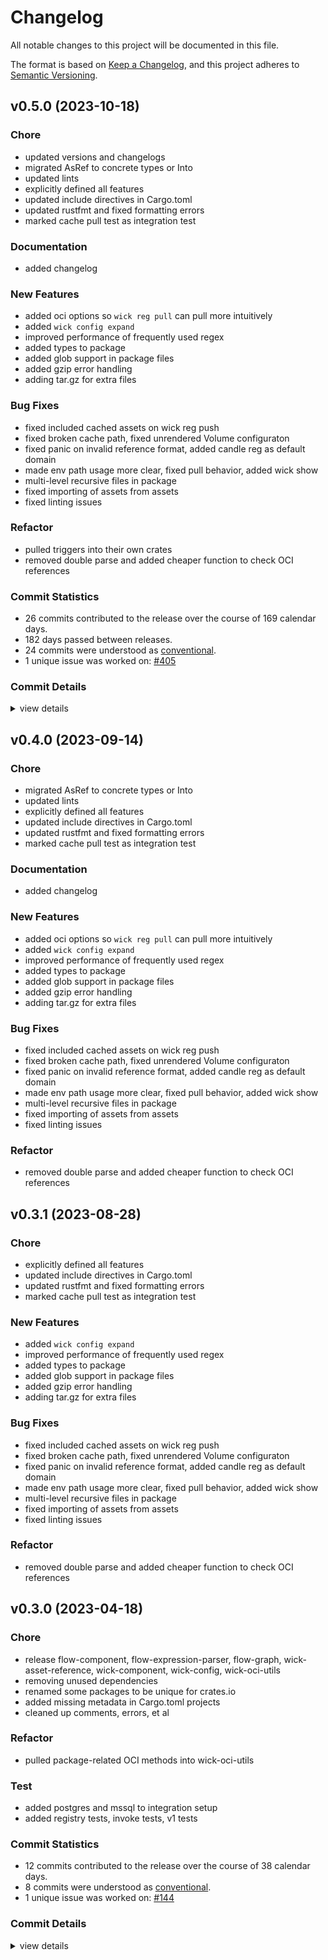# Changelog

All notable changes to this project will be documented in this file.

The format is based on [Keep a Changelog](https://keepachangelog.com/en/1.0.0/),
and this project adheres to [Semantic Versioning](https://semver.org/spec/v2.0.0.html).

## v0.5.0 (2023-10-18)

### Chore

 - <csr-id-35ff51b8a93c27475765a7eb65c23256f4f93d67/> updated versions and changelogs
 - <csr-id-60128f7707f2d2a537ffa32e24376f58d7faa7be/> migrated AsRef<str> to concrete types or Into<String>
 - <csr-id-7bb686524f6adaaebbd3d6502ee24c0d5f6efc7c/> updated lints
 - <csr-id-7968fb0b6fe519732595ed1e3ed9cc429a45d0c4/> explicitly defined all features
 - <csr-id-4090c8fa7fba8254570cc10024fd8a6b15c076ab/> updated include directives in Cargo.toml
 - <csr-id-1b09917bf75ad3d954d4864bc3bf552137c3cd0f/> updated rustfmt and fixed formatting errors
 - <csr-id-f3904cfd28afb82fc727d096ef117c47e81b4160/> marked cache pull test as integration test

### Documentation

 - <csr-id-37905206a10ff16406b77ad296d467ebf76fc8fb/> added changelog

### New Features

 - <csr-id-398a034a3950c5b5dc95418248dfeb1f4f27f2bc/> added oci options so `wick reg pull` can pull more intuitively
 - <csr-id-33ea9cd5fff9a85398e7fc15661cb9401a085c18/> added `wick config expand`
 - <csr-id-3ae02baaaa302521b0abc571ebdb08ae55a3a48e/> improved performance of frequently used regex
 - <csr-id-f4f04af492c7e0fe90472a6a5bafebfdbeddf622/> added types to package
 - <csr-id-53ff1dd49057a0b7cb45deff02b350d8f1b2970e/> added glob support in package files
 - <csr-id-6fb111cc0068ca5a4709ef274b046c0b590eee08/> added gzip error handling
 - <csr-id-8c58c354e765a51abb602b184c45055b9d561ed5/> adding tar.gz for extra files

### Bug Fixes

 - <csr-id-4577461e0a767ec99ae6482c2e2efeb3069ca0c8/> fixed included cached assets on wick reg push
 - <csr-id-e107d7cc2fb3d36925fe8af471b164c07ec3e15d/> fixed broken cache path, fixed unrendered Volume configuraton
 - <csr-id-37f52c4bf5903d0e6be0e167846bc4aff64ed384/> fixed panic on invalid reference format, added candle reg as default domain
 - <csr-id-fac116c0a98235e454dfdd4826e11508ebae68c6/> made env path usage more clear, fixed pull behavior, added wick show
 - <csr-id-c61ca5f7320b533db3b69bdbe81fd37edbaa8eac/> multi-level recursive files in package
 - <csr-id-57698d4a6e4b86f5f438d12928ccdbbbb20a8abf/> fixed importing of assets from assets
 - <csr-id-6c6f9a80f9873f5989453c7800a355724cb61fff/> fixed linting issues

### Refactor

 - <csr-id-42a39c2b9150b56e27c8b7b41cccebc0cef09015/> pulled triggers into their own crates
 - <csr-id-732db25382951c1cb5c245af35dd3fcbf2677a71/> removed double parse and added cheaper function to check OCI references

### Commit Statistics

<csr-read-only-do-not-edit/>

 - 26 commits contributed to the release over the course of 169 calendar days.
 - 182 days passed between releases.
 - 24 commits were understood as [conventional](https://www.conventionalcommits.org).
 - 1 unique issue was worked on: [#405](https://github.com/candlecorp/wick/issues/405)

### Commit Details

<csr-read-only-do-not-edit/>

<details><summary>view details</summary>

 * **[#405](https://github.com/candlecorp/wick/issues/405)**
    - Fixed "refusing to overwrite ..." errors on application runs. ([`a10242d`](https://github.com/candlecorp/wick/commit/a10242d4786cfa199eaf61289b9da99d09c114a7))
 * **Uncategorized**
    - Pulled triggers into their own crates ([`42a39c2`](https://github.com/candlecorp/wick/commit/42a39c2b9150b56e27c8b7b41cccebc0cef09015))
    - Updated versions and changelogs ([`35ff51b`](https://github.com/candlecorp/wick/commit/35ff51b8a93c27475765a7eb65c23256f4f93d67))
    - Added oci options so `wick reg pull` can pull more intuitively ([`398a034`](https://github.com/candlecorp/wick/commit/398a034a3950c5b5dc95418248dfeb1f4f27f2bc))
    - Migrated AsRef<str> to concrete types or Into<String> ([`60128f7`](https://github.com/candlecorp/wick/commit/60128f7707f2d2a537ffa32e24376f58d7faa7be))
    - Updated lints ([`7bb6865`](https://github.com/candlecorp/wick/commit/7bb686524f6adaaebbd3d6502ee24c0d5f6efc7c))
    - Merge remote-tracking branch 'refs/remotes/origin/main' ([`344b60c`](https://github.com/candlecorp/wick/commit/344b60c854bd33f1d267c7f422378e2716496ba6))
    - Added changelog ([`3790520`](https://github.com/candlecorp/wick/commit/37905206a10ff16406b77ad296d467ebf76fc8fb))
    - Explicitly defined all features ([`7968fb0`](https://github.com/candlecorp/wick/commit/7968fb0b6fe519732595ed1e3ed9cc429a45d0c4))
    - Updated include directives in Cargo.toml ([`4090c8f`](https://github.com/candlecorp/wick/commit/4090c8fa7fba8254570cc10024fd8a6b15c076ab))
    - Added `wick config expand` ([`33ea9cd`](https://github.com/candlecorp/wick/commit/33ea9cd5fff9a85398e7fc15661cb9401a085c18))
    - Removed double parse and added cheaper function to check OCI references ([`732db25`](https://github.com/candlecorp/wick/commit/732db25382951c1cb5c245af35dd3fcbf2677a71))
    - Improved performance of frequently used regex ([`3ae02ba`](https://github.com/candlecorp/wick/commit/3ae02baaaa302521b0abc571ebdb08ae55a3a48e))
    - Updated rustfmt and fixed formatting errors ([`1b09917`](https://github.com/candlecorp/wick/commit/1b09917bf75ad3d954d4864bc3bf552137c3cd0f))
    - Fixed included cached assets on wick reg push ([`4577461`](https://github.com/candlecorp/wick/commit/4577461e0a767ec99ae6482c2e2efeb3069ca0c8))
    - Marked cache pull test as integration test ([`f3904cf`](https://github.com/candlecorp/wick/commit/f3904cfd28afb82fc727d096ef117c47e81b4160))
    - Fixed broken cache path, fixed unrendered Volume configuraton ([`e107d7c`](https://github.com/candlecorp/wick/commit/e107d7cc2fb3d36925fe8af471b164c07ec3e15d))
    - Fixed panic on invalid reference format, added candle reg as default domain ([`37f52c4`](https://github.com/candlecorp/wick/commit/37f52c4bf5903d0e6be0e167846bc4aff64ed384))
    - Made env path usage more clear, fixed pull behavior, added wick show ([`fac116c`](https://github.com/candlecorp/wick/commit/fac116c0a98235e454dfdd4826e11508ebae68c6))
    - Added types to package ([`f4f04af`](https://github.com/candlecorp/wick/commit/f4f04af492c7e0fe90472a6a5bafebfdbeddf622))
    - Multi-level recursive files in package ([`c61ca5f`](https://github.com/candlecorp/wick/commit/c61ca5f7320b533db3b69bdbe81fd37edbaa8eac))
    - Fixed importing of assets from assets ([`57698d4`](https://github.com/candlecorp/wick/commit/57698d4a6e4b86f5f438d12928ccdbbbb20a8abf))
    - Added glob support in package files ([`53ff1dd`](https://github.com/candlecorp/wick/commit/53ff1dd49057a0b7cb45deff02b350d8f1b2970e))
    - Fixed linting issues ([`6c6f9a8`](https://github.com/candlecorp/wick/commit/6c6f9a80f9873f5989453c7800a355724cb61fff))
    - Added gzip error handling ([`6fb111c`](https://github.com/candlecorp/wick/commit/6fb111cc0068ca5a4709ef274b046c0b590eee08))
    - Adding tar.gz for extra files ([`8c58c35`](https://github.com/candlecorp/wick/commit/8c58c354e765a51abb602b184c45055b9d561ed5))
</details>

## v0.4.0 (2023-09-14)

<csr-id-60128f7707f2d2a537ffa32e24376f58d7faa7be/>
<csr-id-7bb686524f6adaaebbd3d6502ee24c0d5f6efc7c/>
<csr-id-7968fb0b6fe519732595ed1e3ed9cc429a45d0c4/>
<csr-id-4090c8fa7fba8254570cc10024fd8a6b15c076ab/>
<csr-id-1b09917bf75ad3d954d4864bc3bf552137c3cd0f/>
<csr-id-f3904cfd28afb82fc727d096ef117c47e81b4160/>
<csr-id-732db25382951c1cb5c245af35dd3fcbf2677a71/>

### Chore

 - <csr-id-60128f7707f2d2a537ffa32e24376f58d7faa7be/> migrated AsRef<str> to concrete types or Into<String>
 - <csr-id-7bb686524f6adaaebbd3d6502ee24c0d5f6efc7c/> updated lints
 - <csr-id-7968fb0b6fe519732595ed1e3ed9cc429a45d0c4/> explicitly defined all features
 - <csr-id-4090c8fa7fba8254570cc10024fd8a6b15c076ab/> updated include directives in Cargo.toml
 - <csr-id-1b09917bf75ad3d954d4864bc3bf552137c3cd0f/> updated rustfmt and fixed formatting errors
 - <csr-id-f3904cfd28afb82fc727d096ef117c47e81b4160/> marked cache pull test as integration test

### Documentation

 - <csr-id-37905206a10ff16406b77ad296d467ebf76fc8fb/> added changelog

### New Features

 - <csr-id-398a034a3950c5b5dc95418248dfeb1f4f27f2bc/> added oci options so `wick reg pull` can pull more intuitively
 - <csr-id-33ea9cd5fff9a85398e7fc15661cb9401a085c18/> added `wick config expand`
 - <csr-id-3ae02baaaa302521b0abc571ebdb08ae55a3a48e/> improved performance of frequently used regex
 - <csr-id-f4f04af492c7e0fe90472a6a5bafebfdbeddf622/> added types to package
 - <csr-id-53ff1dd49057a0b7cb45deff02b350d8f1b2970e/> added glob support in package files
 - <csr-id-6fb111cc0068ca5a4709ef274b046c0b590eee08/> added gzip error handling
 - <csr-id-8c58c354e765a51abb602b184c45055b9d561ed5/> adding tar.gz for extra files

### Bug Fixes

 - <csr-id-4577461e0a767ec99ae6482c2e2efeb3069ca0c8/> fixed included cached assets on wick reg push
 - <csr-id-e107d7cc2fb3d36925fe8af471b164c07ec3e15d/> fixed broken cache path, fixed unrendered Volume configuraton
 - <csr-id-37f52c4bf5903d0e6be0e167846bc4aff64ed384/> fixed panic on invalid reference format, added candle reg as default domain
 - <csr-id-fac116c0a98235e454dfdd4826e11508ebae68c6/> made env path usage more clear, fixed pull behavior, added wick show
 - <csr-id-c61ca5f7320b533db3b69bdbe81fd37edbaa8eac/> multi-level recursive files in package
 - <csr-id-57698d4a6e4b86f5f438d12928ccdbbbb20a8abf/> fixed importing of assets from assets
 - <csr-id-6c6f9a80f9873f5989453c7800a355724cb61fff/> fixed linting issues

### Refactor

 - <csr-id-732db25382951c1cb5c245af35dd3fcbf2677a71/> removed double parse and added cheaper function to check OCI references

## v0.3.1 (2023-08-28)

<csr-id-7968fb0b6fe519732595ed1e3ed9cc429a45d0c4/>
<csr-id-4090c8fa7fba8254570cc10024fd8a6b15c076ab/>
<csr-id-1b09917bf75ad3d954d4864bc3bf552137c3cd0f/>
<csr-id-f3904cfd28afb82fc727d096ef117c47e81b4160/>
<csr-id-732db25382951c1cb5c245af35dd3fcbf2677a71/>

### Chore

 - <csr-id-7968fb0b6fe519732595ed1e3ed9cc429a45d0c4/> explicitly defined all features
 - <csr-id-4090c8fa7fba8254570cc10024fd8a6b15c076ab/> updated include directives in Cargo.toml
 - <csr-id-1b09917bf75ad3d954d4864bc3bf552137c3cd0f/> updated rustfmt and fixed formatting errors
 - <csr-id-f3904cfd28afb82fc727d096ef117c47e81b4160/> marked cache pull test as integration test

### New Features

 - <csr-id-33ea9cd5fff9a85398e7fc15661cb9401a085c18/> added `wick config expand`
 - <csr-id-3ae02baaaa302521b0abc571ebdb08ae55a3a48e/> improved performance of frequently used regex
 - <csr-id-f4f04af492c7e0fe90472a6a5bafebfdbeddf622/> added types to package
 - <csr-id-53ff1dd49057a0b7cb45deff02b350d8f1b2970e/> added glob support in package files
 - <csr-id-6fb111cc0068ca5a4709ef274b046c0b590eee08/> added gzip error handling
 - <csr-id-8c58c354e765a51abb602b184c45055b9d561ed5/> adding tar.gz for extra files

### Bug Fixes

 - <csr-id-4577461e0a767ec99ae6482c2e2efeb3069ca0c8/> fixed included cached assets on wick reg push
 - <csr-id-e107d7cc2fb3d36925fe8af471b164c07ec3e15d/> fixed broken cache path, fixed unrendered Volume configuraton
 - <csr-id-37f52c4bf5903d0e6be0e167846bc4aff64ed384/> fixed panic on invalid reference format, added candle reg as default domain
 - <csr-id-fac116c0a98235e454dfdd4826e11508ebae68c6/> made env path usage more clear, fixed pull behavior, added wick show
 - <csr-id-c61ca5f7320b533db3b69bdbe81fd37edbaa8eac/> multi-level recursive files in package
 - <csr-id-57698d4a6e4b86f5f438d12928ccdbbbb20a8abf/> fixed importing of assets from assets
 - <csr-id-6c6f9a80f9873f5989453c7800a355724cb61fff/> fixed linting issues

### Refactor

 - <csr-id-732db25382951c1cb5c245af35dd3fcbf2677a71/> removed double parse and added cheaper function to check OCI references

## v0.3.0 (2023-04-18)

<csr-id-7361b149ca108904341364426e1509105913f31f/>
<csr-id-82fd51f5f813ea6887f40a0df031f33e13b0fd99/>
<csr-id-45c7b192ab740c7b1c0f60466e73e3f6cb9d21be/>
<csr-id-f7c7615186d900b8f509355b2012dec66c4ad76a/>
<csr-id-fd3bedfb6b847ad5fe19d0838443cc308d75ab2b/>
<csr-id-7e2538202a03999c2b5781d7658b72118dce9446/>
<csr-id-ce40e430c0aae30ef85a710f5476d32a87d4dec4/>
<csr-id-3802bf93746725527d5dfa80f3c65d3314d4122c/>

### Chore

 - <csr-id-7361b149ca108904341364426e1509105913f31f/> release
   flow-component, flow-expression-parser, flow-graph, wick-asset-reference, wick-component, wick-config, wick-oci-utils
 - <csr-id-82fd51f5f813ea6887f40a0df031f33e13b0fd99/> removing unused dependencies
 - <csr-id-45c7b192ab740c7b1c0f60466e73e3f6cb9d21be/> renamed some packages to be unique for crates.io
 - <csr-id-f7c7615186d900b8f509355b2012dec66c4ad76a/> added missing metadata in Cargo.toml projects
 - <csr-id-fd3bedfb6b847ad5fe19d0838443cc308d75ab2b/> cleaned up comments, errors, et al

### Refactor

 - <csr-id-7e2538202a03999c2b5781d7658b72118dce9446/> pulled package-related OCI methods into wick-oci-utils

### Test

 - <csr-id-ce40e430c0aae30ef85a710f5476d32a87d4dec4/> added postgres and mssql to integration setup
 - <csr-id-3802bf93746725527d5dfa80f3c65d3314d4122c/> added registry tests, invoke tests, v1 tests

### Commit Statistics

<csr-read-only-do-not-edit/>

 - 12 commits contributed to the release over the course of 38 calendar days.
 - 8 commits were understood as [conventional](https://www.conventionalcommits.org).
 - 1 unique issue was worked on: [#144](https://github.com/candlecorp/wick/issues/144)

### Commit Details

<csr-read-only-do-not-edit/>

<details><summary>view details</summary>

 * **[#144](https://github.com/candlecorp/wick/issues/144)**
    - Converted type maps to list ([`edd4a74`](https://github.com/candlecorp/wick/commit/edd4a7494bb638d95c49c4d40a042697a6da34c4))
 * **Uncategorized**
    - Release ([`7361b14`](https://github.com/candlecorp/wick/commit/7361b149ca108904341364426e1509105913f31f))
    - Removing unused dependencies ([`82fd51f`](https://github.com/candlecorp/wick/commit/82fd51f5f813ea6887f40a0df031f33e13b0fd99))
    - Renamed some packages to be unique for crates.io ([`45c7b19`](https://github.com/candlecorp/wick/commit/45c7b192ab740c7b1c0f60466e73e3f6cb9d21be))
    - Added missing metadata in Cargo.toml projects ([`f7c7615`](https://github.com/candlecorp/wick/commit/f7c7615186d900b8f509355b2012dec66c4ad76a))
    - Added postgres and mssql to integration setup ([`ce40e43`](https://github.com/candlecorp/wick/commit/ce40e430c0aae30ef85a710f5476d32a87d4dec4))
    - Cleaned up comments, errors, et al ([`fd3bedf`](https://github.com/candlecorp/wick/commit/fd3bedfb6b847ad5fe19d0838443cc308d75ab2b))
    - Added registry tests, invoke tests, v1 tests ([`3802bf9`](https://github.com/candlecorp/wick/commit/3802bf93746725527d5dfa80f3c65d3314d4122c))
    - Pulled package-related OCI methods into wick-oci-utils ([`7e25382`](https://github.com/candlecorp/wick/commit/7e2538202a03999c2b5781d7658b72118dce9446))
    - Fix: updated wick-component-codegen metadata fix: updated cargo deny configuration ([`51406ea`](https://github.com/candlecorp/wick/commit/51406ea741ef3d73389e3859c5a3ee41fba9079f))
    - Unified workspace dependencies, added versions ([`2f2c131`](https://github.com/candlecorp/wick/commit/2f2c13155e236a3d55d31adb2a12b5ea26e89f25))
    - Renamed wasmflow->wick, migrated root-level tests to better locations ([`ed9bef3`](https://github.com/candlecorp/wick/commit/ed9bef306029db64675434500ba7c1519e65478e))
</details>

